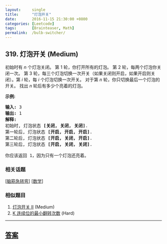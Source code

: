 ```yaml
---
layout:     single
title:      "灯泡开关"
date:       2016-11-15 21:30:00 +0800
categories: [Leetcode]
tags:       [Brainteaser, Math]
permalink:  /bulb-switcher/
---
```


## 319. 灯泡开关 (Medium)

<p>初始时有&nbsp;<em>n&nbsp;</em>个灯泡关闭。 第 1 轮，你打开所有的灯泡。 第 2 轮，每两个灯泡你关闭一次。 第 3 轮，每三个灯泡切换一次开关（如果关闭则开启，如果开启则关闭）。第&nbsp;<em>i</em> 轮，每&nbsp;<em>i&nbsp;</em>个灯泡切换一次开关。 对于第&nbsp;<em>n&nbsp;</em>轮，你只切换最后一个灯泡的开关。 找出&nbsp;<em>n&nbsp;</em>轮后有多少个亮着的灯泡。</p>

<p><strong>示例:</strong></p>

<pre><strong>输入: </strong>3
<strong>输出:</strong> 1 
<strong>解释:</strong> 
初始时, 灯泡状态 <strong>[关闭, 关闭, 关闭]</strong>.
第一轮后, 灯泡状态 <strong>[开启, 开启, 开启]</strong>.
第二轮后, 灯泡状态 <strong>[开启, 关闭, 开启]</strong>.
第三轮后, 灯泡状态 <strong>[开启, 关闭, 关闭]</strong>. 

你应该返回 1，因为只有一个灯泡还亮着。
</pre>

### 相关话题
  [[脑筋急转弯](https://github.com/openset/leetcode/tree/master/tag/brainteaser/README.md)]
  [[数学](https://github.com/openset/leetcode/tree/master/tag/math/README.md)]

### 相似题目
  1. [灯泡开关 Ⅱ](/bulb-switcher-ii) (Medium)
  1. [K 连续位的最小翻转次数](/minimum-number-of-k-consecutive-bit-flips) (Hard)

---

## [答案](https://github.com/openset/leetcode/tree/master/problems/bulb-switcher)
